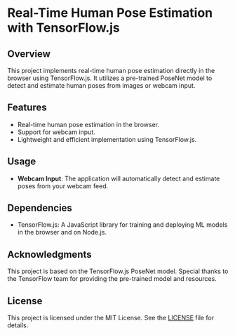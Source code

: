 # Real-Time Human Pose Estimation with TensorFlow.js

## Overview

This project implements real-time human pose estimation directly in the browser using TensorFlow.js. It utilizes a pre-trained PoseNet model to detect and estimate human poses from images or webcam input.

## Features

- Real-time human pose estimation in the browser.
- Support for webcam input.
- Lightweight and efficient implementation using TensorFlow.js.

## Usage

- **Webcam Input**: The application will automatically detect and estimate poses from your webcam feed.

## Dependencies

- TensorFlow.js: A JavaScript library for training and deploying ML models in the browser and on Node.js.

## Acknowledgments

This project is based on the TensorFlow.js PoseNet model. Special thanks to the TensorFlow team for providing the pre-trained model and resources.

## License

This project is licensed under the MIT License. See the [LICENSE](LICENSE) file for details.

